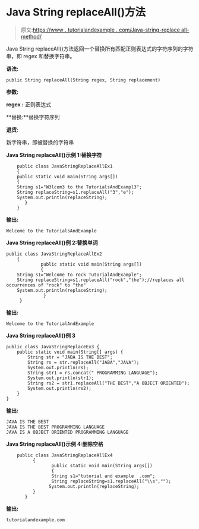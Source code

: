 # Java String replaceAll()方法

> 原文:[https://www . tutorialandexample . com/Java-string-replace all-method/](https://www.tutorialandexample.com/java-string-replaceall-method/)

Java String replaceAll()方法返回一个替换所有匹配正则表达式的字符序列的字符串，即 regex 和替换字符串。

**语法:**

```
public String replaceAll(String regex, String replacement)
```

**参数:**

**regex :** 正则表达式

**替换:**替换字符序列

**退货:**

新字符串，即被替换的字符串

**Java String replaceAll()示例 1:替换字符**

```
    public class JavaStringReplaceAllEx1
    { 
    public static void main(String args[])
    { 
    String s1="W3lcom3 to the TutorialsAndExampl3"; 
    String replaceString=s1.replaceAll("3","e");
    System.out.println(replaceString); 
       }   
    }
```

**输出:**

```
Welcome to the TutorialsAndExample
```

**Java String replaceAll()例 2:替换单词**

```
public class JavaStringReplaceAllEx2
    { 
             public static void main(String args[])
             { 
    String s1="Welcome to rock TutorialAndExample"; 
    String replaceString=s1.replaceAll("rock","the");//replaces all occurrences of "rock" to "the" 
    System.out.println(replaceString); 
              }     
     }
```

**输出:**

```
Welcome to the TutorialAndExample
```

**Java String replaceAll()例 3**

```
public class JavaStringReplaceEx3 { 
    public static void main(String[] args) { 
        String str = "JABA IS THE BEST"; 
        String rs = str.replaceAll("JABA","JAVA");
        System.out.println(rs);
        String str1 = rs.concat(" PROGRAMMING LANGUAGE");
        System.out.println(str1);
        String rs2 = str1.replaceAll("THE BEST","A OBJECT ORIENTED");
        System.out.println(rs2);
    } 
}
```

**输出:**

```
JAVA IS THE BEST
JAVA IS THE BEST PROGRAMMING LANGUAGE
JAVA IS A OBJECT ORIENTED PROGRAMMING LANGUAGE
```

**Java String replaceAll()示例 4:删除空格**

```
    public class JavaStringReplaceAllEx4
          { 
                 public static void main(String args[])
                 { 
                 String s1="tutorial and example  .com"; 
                 String replaceString=s1.replaceAll("\\s",""); 
                System.out.println(replaceString); 
          }     
       }
```

**输出:**

```
tutorialandexample.com
```